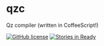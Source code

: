 # qzc
Qz compiler (written in CoffeeScript!)

[![GitHub license](https://img.shields.io/badge/license-MIT-blue.svg?style=flat-square)](https://github.com/chezstov/qzc/blob/master/LICENSE)
[![Stories in Ready](https://badge.waffle.io/chezstov/qzc.svg?label=ready&title=Ready)](http://waffle.io/chezstov/qzc)

